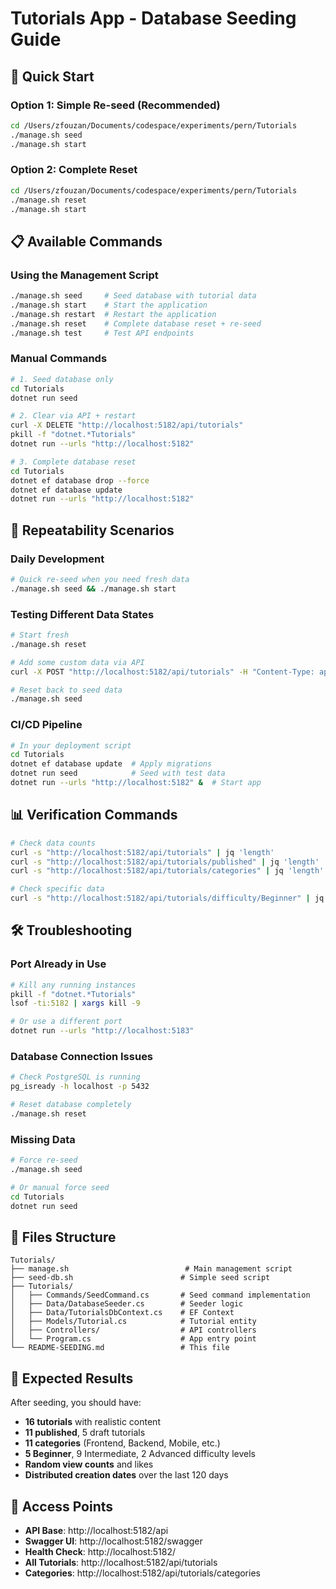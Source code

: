 # Tutorials App - Database Seeding Guide

## 🎯 **Quick Start**

### Option 1: Simple Re-seed (Recommended)
```bash
cd /Users/zfouzan/Documents/codespace/experiments/pern/Tutorials
./manage.sh seed
./manage.sh start
```

### Option 2: Complete Reset
```bash
cd /Users/zfouzan/Documents/codespace/experiments/pern/Tutorials
./manage.sh reset
./manage.sh start
```

## 📋 **Available Commands**

### Using the Management Script
```bash
./manage.sh seed     # Seed database with tutorial data
./manage.sh start    # Start the application  
./manage.sh restart  # Restart the application
./manage.sh reset    # Complete database reset + re-seed
./manage.sh test     # Test API endpoints
```

### Manual Commands
```bash
# 1. Seed database only
cd Tutorials
dotnet run seed

# 2. Clear via API + restart
curl -X DELETE "http://localhost:5182/api/tutorials"
pkill -f "dotnet.*Tutorials"
dotnet run --urls "http://localhost:5182"

# 3. Complete database reset
cd Tutorials
dotnet ef database drop --force
dotnet ef database update
dotnet run --urls "http://localhost:5182"
```

## 🔄 **Repeatability Scenarios**

### Daily Development
```bash
# Quick re-seed when you need fresh data
./manage.sh seed && ./manage.sh start
```

### Testing Different Data States
```bash
# Start fresh
./manage.sh reset

# Add some custom data via API
curl -X POST "http://localhost:5182/api/tutorials" -H "Content-Type: application/json" -d '{"title":"My Custom Tutorial","description":"Test data"}'

# Reset back to seed data
./manage.sh seed
```

### CI/CD Pipeline
```bash
# In your deployment script
cd Tutorials
dotnet ef database update  # Apply migrations
dotnet run seed            # Seed with test data
dotnet run --urls "http://localhost:5182" &  # Start app
```

## 📊 **Verification Commands**

```bash
# Check data counts
curl -s "http://localhost:5182/api/tutorials" | jq 'length'              # Total: 16
curl -s "http://localhost:5182/api/tutorials/published" | jq 'length'    # Published: 11
curl -s "http://localhost:5182/api/tutorials/categories" | jq 'length'   # Categories: 11

# Check specific data
curl -s "http://localhost:5182/api/tutorials/difficulty/Beginner" | jq 'length'  # Beginner: 5
```

## 🛠 **Troubleshooting**

### Port Already in Use
```bash
# Kill any running instances
pkill -f "dotnet.*Tutorials"
lsof -ti:5182 | xargs kill -9

# Or use a different port
dotnet run --urls "http://localhost:5183"
```

### Database Connection Issues
```bash
# Check PostgreSQL is running
pg_isready -h localhost -p 5432

# Reset database completely
./manage.sh reset
```

### Missing Data
```bash
# Force re-seed
./manage.sh seed

# Or manual force seed
cd Tutorials
dotnet run seed
```

## 📁 **Files Structure**

```
Tutorials/
├── manage.sh                          # Main management script
├── seed-db.sh                        # Simple seed script  
├── Tutorials/
│   ├── Commands/SeedCommand.cs       # Seed command implementation
│   ├── Data/DatabaseSeeder.cs        # Seeder logic
│   ├── Data/TutorialsDbContext.cs    # EF Context
│   ├── Models/Tutorial.cs            # Tutorial entity
│   ├── Controllers/                  # API controllers
│   └── Program.cs                    # App entry point
└── README-SEEDING.md                 # This file
```

## 🎉 **Expected Results**

After seeding, you should have:
- **16 tutorials** with realistic content
- **11 published**, 5 draft tutorials
- **11 categories** (Frontend, Backend, Mobile, etc.)
- **5 Beginner**, 9 Intermediate, 2 Advanced difficulty levels
- **Random view counts** and likes
- **Distributed creation dates** over the last 120 days

## 🔗 **Access Points**

- **API Base**: http://localhost:5182/api
- **Swagger UI**: http://localhost:5182/swagger
- **Health Check**: http://localhost:5182/
- **All Tutorials**: http://localhost:5182/api/tutorials
- **Categories**: http://localhost:5182/api/tutorials/categories
